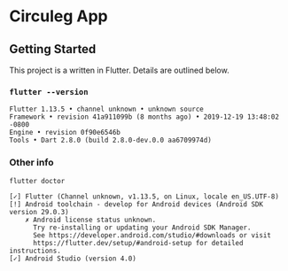 # Circuleg App

## Getting Started

This project is a written in Flutter. Details are outlined below.

### `flutter --version`
```
Flutter 1.13.5 • channel unknown • unknown source
Framework • revision 41a911099b (8 months ago) • 2019-12-19 13:48:02 -0800
Engine • revision 0f90e6546b
Tools • Dart 2.8.0 (build 2.8.0-dev.0.0 aa6709974d)
```

### Other info 

```
flutter doctor

[✓] Flutter (Channel unknown, v1.13.5, on Linux, locale en_US.UTF-8)
[!] Android toolchain - develop for Android devices (Android SDK version 29.0.3)
    ✗ Android license status unknown.
      Try re-installing or updating your Android SDK Manager.
      See https://developer.android.com/studio/#downloads or visit
      https://flutter.dev/setup/#android-setup for detailed instructions.
[✓] Android Studio (version 4.0)
```


